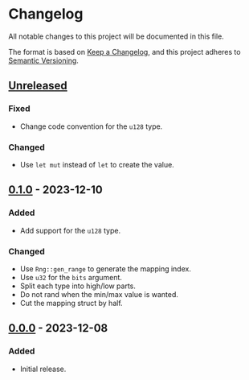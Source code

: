 # Changelog

All notable changes to this project will be documented in this file.

The format is based on [Keep a Changelog](https://keepachangelog.com/en/1.0.0/),
and this project adheres to [Semantic Versioning](https://semver.org/spec/v2.0.0.html).

## [Unreleased]

### Fixed

- Change code convention for the `u128` type.

### Changed

- Use `let mut` instead of `let` to create the value.

## [0.1.0] - 2023-12-10

### Added

- Add support for the `u128` type.

### Changed

- Use `Rng::gen_range` to generate the mapping index.
- Use `u32` for the `bits` argument.
- Split each type into high/low parts.
- Do not rand when the min/max value is wanted.
- Cut the mapping struct by half.

## [0.0.0] - 2023-12-08

### Added

- Initial release.

[Unreleased]: https://github.com/ventaquil/rand-bits/compare/v0.1.0...HEAD
[0.1.0]: https://github.com/ventaquil/rand-bits/compare/v0.0.0...v0.1.0
[0.0.0]: https://github.com/ventaquil/rand-bits/releases/tag/v0.0.0
